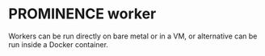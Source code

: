 # PROMINENCE worker
Workers can be run directly on bare metal or in a VM, or alternative can be run inside a Docker container.
